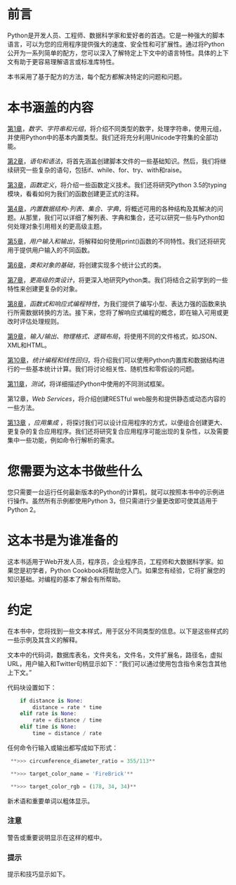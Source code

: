 # 前言

Python是开发人员、工程师、数据科学家和爱好者的首选。它是一种强大的脚本语言，可以为您的应用程序提供强大的速度、安全性和可扩展性。通过将Python公开为一系列简单的配方，您可以深入了解特定上下文中的语言特性。具体的上下文有助于更容易理解语言或标准库特性。

本书采用了基于配方的方法，每个配方都解决特定的问题和问题。

# 本书涵盖的内容

[第1章](text00014.html#page "第1章。数字、字符串和元组")，*数字、字符串和元组*，将介绍不同类型的数字，处理字符串，使用元组，并使用Python中的基本内置类型。我们还将充分利用Unicode字符集的全部功能。

[第2章](text00027.html#page "第2章。语句和语法")，*语句和语法*，将首先涵盖创建脚本文件的一些基础知识。然后，我们将继续研究一些复杂的语句，包括if、while、for、try、with和raise。

[第3章](text00039.html#page "第3章。函数定义")，*函数定义*，将介绍一些函数定义技术。我们还将研究Python 3.5的typing模块，看看如何为我们的函数创建更正式的注释。

[第4章](text00048.html#page "第4章。内置数据结构-列表、集合、字典")，*内置数据结构-列表、集合、字典*，将概述可用的各种结构及其解决的问题。从那里，我们可以详细了解列表、字典和集合，还可以研究一些与Python如何处理对象引用相关的更高级主题。

[第5章](text00063.html#page "第5章。用户输入和输出")，*用户输入和输出*，将解释如何使用print()函数的不同特性。我们还将研究用于提供用户输入的不同函数。

[第6章](text00070.html#page "第6章。类和对象的基础")，*类和对象的基础*，将创建实现多个统计公式的类。

[第7章](text00079.html#page "第7章。更高级的类设计")，*更高级的类设计*，将更深入地研究Python类。我们将结合之前学到的一些特性来创建更复杂的对象。

[第8章](text00088.html#page "第8章。函数式和响应式编程特性")，*函数式和响应式编程特性*，为我们提供了编写小型、表达力强的函数来执行所需数据转换的方法。接下来，您将了解响应式编程的概念，即在输入可用或更改时评估处理规则。

[第9章](text00099.html#page "第9章。输入/输出、物理格式和逻辑布局")，*输入/输出、物理格式、逻辑布局*，将使用不同的文件格式，如JSON、XML和HTML。

[第10章](text00111.html#page "第10章。统计编程和线性回归")，*统计编程和线性回归*，将介绍我们可以使用Python内置库和数据结构进行的一些基本统计计算。我们将讨论相关性、随机性和零假设的问题。

[第11章](text00120.html#page "第11章。测试")，*测试*，将详细描述Python中使用的不同测试框架。

第12章，*Web Services*，将介绍创建RESTful web服务和提供静态或动态内容的一些方法。

[第13章](text00137.html#page "第13章 应用集成") ，*应用集成* ，将探讨我们可以设计应用程序的方式，以便组合创建更大、更复杂的复合应用程序。我们还将研究复合应用程序可能出现的复杂性，以及需要集中一些功能，例如命令行解析的需求。

# 您需要为这本书做些什么

您只需要一台运行任何最新版本的Python的计算机，就可以按照本书中的示例进行操作。虽然所有示例都使用Python 3，但只需进行少量更改即可使其适用于Python 2。

# 这本书是为谁准备的

这本书适用于Web开发人员，程序员，企业程序员，工程师和大数据科学家。如果您是初学者，Python Cookbook将帮助您入门。如果您有经验，它将扩展您的知识基础。对编程的基本了解会有所帮助。

# 约定

在本书中，您将找到一些文本样式，用于区分不同类型的信息。以下是这些样式的一些示例及其含义的解释。

文本中的代码词，数据库表名，文件夹名，文件名，文件扩展名，路径名，虚拟URL，用户输入和Twitter句柄显示如下：“我们可以通过使用包含指令来包含其他上下文。”

代码块设置如下：

```py
    if distance is None:
        distance = rate * time
    elif rate is None:
        rate = distance / time
    elif time is None:
        time = distance / rate
```

任何命令行输入或输出都写成如下形式：

```py
 **>>> circumference_diameter_ratio = 355/113** 

 **>>> target_color_name = 'FireBrick'** 

 **>>> target_color_rgb = (178, 34, 34)** 

```

新术语和重要单词以粗体显示。

### 注意

警告或重要说明显示在这样的框中。

### 提示

提示和技巧显示如下。
